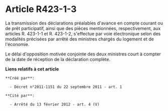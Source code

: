 # Article R423-1-3

La transmission des déclarations préalables d'avance en compte courant ou de prêt participatif, ainsi que des pièces
mentionnées, respectivement, aux articles R. 423-1-1 et R. 423-1-2, s'effectue par voie électronique selon des modalités
précisées par arrêté des ministres chargés du logement et de l'économie. 

Le délai d'opposition motivée conjointe des deux ministres court à compter de la date de réception de la déclaration
complète.

**Liens relatifs à cet article**

	**Créé par**:

	  - Décret n°2011-1151 du 22 septembre 2011 - art. 1

	**Cité par**:

	  - Arrêté du 13 février 2012 - art. 4 (V)
